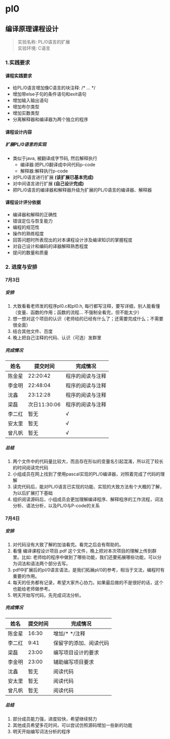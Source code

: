 # pl0
## 编译原理课程设计
> 实验名称: PL/0语言的扩展  
> 实验环境: C语言

### 1.实践要求

#### 课程实践要求
- 给PL/0语言增加像C语言的块注释: /* ... */
- 增加带else子句的条件语句和exit语句
- 增加输入输出语句
- 增加布尔类型
- 增加实数类型
- 分离解释器和编译器为两个独立的程序

#### 课程设计内容
##### 扩展PL/0语言的实现
- 类似于java, 被翻译成字节码, 然后解释执行
	- 编译器:把PL/0翻译成中间代码p-code
	- 解释器:解释执行p-code
- 对PL/0语言进行扩展 **(该扩展已基本完成)**
- 对中间语言进行扩展 **(自己设计完成)**
- 把PL/0语言的编译器和解释器升级为扩展的PL/0语言的编译器、解释器

#### 课程设计评分依据
- 编译器和解释的正确性
- 错误定位与恢复能力
- 编程的规范性
- 操作的熟练程度
- 回答问题时所表现出的对本课程设计涉及编译知识的掌握程度
- 对自己设计和编码的译器解释熟悉程度
- 提问的数量和质量

### 2. 进度与安排

#### 7月3日
##### 安排
1. 大致看看老师发的程序pl0.c和pl0.h, 每行都写注释，要写详细，别人能看懂（变量、函数的作用；函数的流程...   不强制全看完，但不能太少）
2. 想一想对这个项目的认识（老师给的已经有什么了；还需要完成什么；不需要很全面）
3. 结合其他文件、百度
4. 晚上把自己注释的代码、认识（可选）发群里
##### 完成情况
| 姓名 | 提交时间 | 完成情况 |
| ------ | ------ | ------ |
| 陈金星 | 22:20:42 | 程序的阅读与注释 |
| 李金明 | 22:48:04 | 程序的阅读与注释 |
| 沈鑫 | 23:12:28 | 程序的阅读与注释 |
| 梁磊 | 次日11:30:06 | 程序的阅读与注释 |
| 李二红 | 暂无 | √ |
| 安太里 | 暂无 | √ |
| 曾凡帆 | 暂无 | √ |
##### 总结
1. 两个文件中的代码量比较大，而且存在形似的变量名引起混淆，所以花了较长的时间阅读完代码
2. 小组成员在网上找到了使用pascal实现的PL/0编译器，对照着完成了代码的理解
3. 读完代码后，能对PL/0语言已实现的功能、实现的大致方法有个大概的了解，为以后扩展打下基础
4. 组织阅读源码后，小组成员会更加理解编译程序、解释程序的工作流程，词法分析、语法分析，以及PL/0与P-code的关系

#### 7月4日
##### 安排
1. 对代码没有大致了解的加油看完。看完之后会有帮助的。
2. 看懂 编译课程设计项目.pdf 这个文件，晚上把对本次项目的理解上传到群里。比如: 老师给的程序中做到了哪些功能，我们还要拓展哪些功能，可以分为词法和语法两个部分去写。
3. pdf中扩展后的pl/0语言语法，是我们拓展pl/0的参考，相当于文法，编程时有重要的作用。
4. 每天的任务都有记录，希望大家齐心协力。如果最后做的不是很好的话，这个也能给老师做参考。
5. 明天开始写代码，先完成词法分析。
##### 完成情况
| 姓名 | 提交时间 | 完成情况 |
| ------ | ------ | ------ |
| 陈金星 | 16:30 | 增加/* \*/注释 |
| 李二红 | 9:41 | 保留字的添加、阅读代码 |
| 梁磊 | 23:00 | 编写项目设计的要求 |
| 李金明 | 23:00 | 辅助编写项目要求 |
| 沈鑫 | 暂无 | 阅读代码 |
| 安太里 | 暂无 | 阅读代码 |
| 曾凡帆 | 暂无 | 阅读代码 |
##### 总结
1. 部分成员能力强，进度较快，希望继续努力
2. 其他成员希望多花时间，可以尝试仿照源码增加一些新的功能
3. 明天开始编写词法分析的程序
